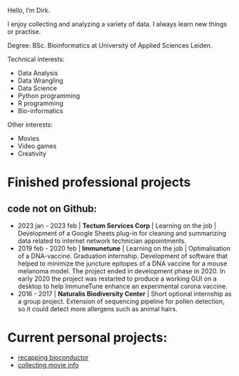 Hello, I’m Dirk.

I enjoy collecting and analyzing a variety of data.
I always learn new things or practise.

Degree: BSc. Bioinformatics at University of Applied Sciences Leiden.

Technical interests:
- Data Analysis
- Data Wrangling
- Data Science
- Python programming
- R programming
- Bio-informatics

Other interests:
- Movies
- Video games
- Creativity


# Finished professional projects
## code not on Github:
- 2023 jan - 2023 feb | **Tectum Services Corp** | Learning on the job | Development of a Google Sheets plug-in for cleaning and summarizing data related to internet network technician appointments.
- 2019 feb - 2020 feb | **Immunetune** | Learning on the job | Optimalisation of a DNA-vaccine. Graduation internship. Development of software that helped to minimize the juncture epitopes of a DNA vaccine for a mouse melanoma model. The project ended in development phase in 2020. In early 2020 the project was restarted to produce a working GUI on a desktop to help ImmuneTune enhance an experimental corona vaccine.
- 2016 - 2017 | **Naturalis Biodiversity Center** | Short optional internship as a group project. Extension of sequencing pipeline for pollen detection, so it could detect more allergens such as animal hairs.

# Current personal projects: 
- [recapping bioconductor](https://github.com/DirkTorre/bioconductor)
- [collecting movie info](https://github.com/DirkTorre/imdb)

<!---
DirkTorre/DirkTorre is a ✨ special ✨ repository because its `README.md` (this file) appears on your GitHub profile.
You can click the Preview link to take a look at your changes.
--->
